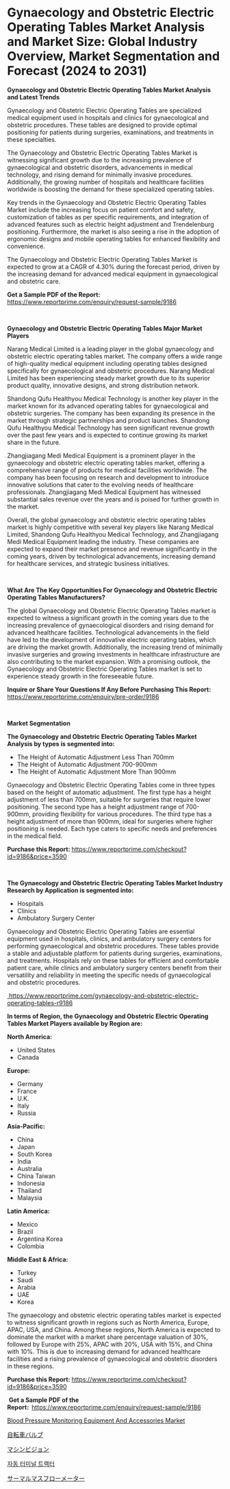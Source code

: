 <p><h1>Gynaecology and Obstetric Electric Operating Tables Market Analysis and Market Size: Global Industry Overview, Market Segmentation and Forecast (2024 to 2031)</h1></p><p><strong>Gynaecology and Obstetric Electric Operating Tables Market Analysis and Latest Trends</strong></p>
<p><p>Gynaecology and Obstetric Electric Operating Tables are specialized medical equipment used in hospitals and clinics for gynaecological and obstetric procedures. These tables are designed to provide optimal positioning for patients during surgeries, examinations, and treatments in these specialties.</p><p>The Gynaecology and Obstetric Electric Operating Tables Market is witnessing significant growth due to the increasing prevalence of gynaecological and obstetric disorders, advancements in medical technology, and rising demand for minimally invasive procedures. Additionally, the growing number of hospitals and healthcare facilities worldwide is boosting the demand for these specialized operating tables.</p><p>Key trends in the Gynaecology and Obstetric Electric Operating Tables Market include the increasing focus on patient comfort and safety, customization of tables as per specific requirements, and integration of advanced features such as electric height adjustment and Trendelenburg positioning. Furthermore, the market is also seeing a rise in the adoption of ergonomic designs and mobile operating tables for enhanced flexibility and convenience.</p><p>The Gynaecology and Obstetric Electric Operating Tables Market is expected to grow at a CAGR of 4.30% during the forecast period, driven by the increasing demand for advanced medical equipment in gynaecological and obstetric care.</p></p>
<p><strong>Get a Sample PDF of the Report:&nbsp;</strong> <a href="https://www.reportprime.com/enquiry/request-sample/9186">https://www.reportprime.com/enquiry/request-sample/9186</a></p>
<p>&nbsp;</p>
<p><strong>Gynaecology and Obstetric Electric Operating Tables Major Market Players</strong></p>
<p><p>Narang Medical Limited is a leading player in the global gynaecology and obstetric electric operating tables market. The company offers a wide range of high-quality medical equipment including operating tables designed specifically for gynaecological and obstetric procedures. Narang Medical Limited has been experiencing steady market growth due to its superior product quality, innovative designs, and strong distribution network.</p><p>Shandong Qufu Healthyou Medical Technology is another key player in the market known for its advanced operating tables for gynaecological and obstetric surgeries. The company has been expanding its presence in the market through strategic partnerships and product launches. Shandong Qufu Healthyou Medical Technology has seen significant revenue growth over the past few years and is expected to continue growing its market share in the future.</p><p>Zhangjiagang Medi Medical Equipment is a prominent player in the gynaecology and obstetric electric operating tables market, offering a comprehensive range of products for medical facilities worldwide. The company has been focusing on research and development to introduce innovative solutions that cater to the evolving needs of healthcare professionals. Zhangjiagang Medi Medical Equipment has witnessed substantial sales revenue over the years and is poised for further growth in the market.</p><p>Overall, the global gynaecology and obstetric electric operating tables market is highly competitive with several key players like Narang Medical Limited, Shandong Qufu Healthyou Medical Technology, and Zhangjiagang Medi Medical Equipment leading the industry. These companies are expected to expand their market presence and revenue significantly in the coming years, driven by technological advancements, increasing demand for healthcare services, and strategic business initiatives.</p></p>
<p>&nbsp;</p>
<p><strong>What Are The Key Opportunities For Gynaecology and Obstetric Electric Operating Tables Manufacturers?</strong></p>
<p><p>The global Gynaecology and Obstetric Electric Operating Tables market is expected to witness a significant growth in the coming years due to the increasing prevalence of gynaecological disorders and rising demand for advanced healthcare facilities. Technological advancements in the field have led to the development of innovative electric operating tables, which are driving the market growth. Additionally, the increasing trend of minimally invasive surgeries and growing investments in healthcare infrastructure are also contributing to the market expansion. With a promising outlook, the Gynaecology and Obstetric Electric Operating Tables market is set to experience steady growth in the foreseeable future.</p></p>
<p><strong>Inquire or Share Your Questions If Any Before Purchasing This Report:</strong> <a href="https://www.reportprime.com/enquiry/pre-order/9186">https://www.reportprime.com/enquiry/pre-order/9186</a></p>
<p>&nbsp;</p>
<p><strong>Market Segmentation</strong></p>
<p><strong>The Gynaecology and Obstetric Electric Operating Tables Market Analysis by types is segmented into:</strong></p>
<p><ul><li>The Height of Automatic Adjustment Less Than 700mm</li><li>The Height of Automatic Adjustment 700-900mm</li><li>The Height of Automatic Adjustment More Than 900mm</li></ul></p>
<p><p>Gynaecology and Obstetric Electric Operating Tables come in three types based on the height of automatic adjustment. The first type has a height adjustment of less than 700mm, suitable for surgeries that require lower positioning. The second type has a height adjustment range of 700-900mm, providing flexibility for various procedures. The third type has a height adjustment of more than 900mm, ideal for surgeries where higher positioning is needed. Each type caters to specific needs and preferences in the medical field.</p></p>
<p><strong>Purchase this Report:&nbsp;</strong><a href="https://www.reportprime.com/checkout?id=9186&price=3590">https://www.reportprime.com/checkout?id=9186&price=3590</a></p>
<p>&nbsp;</p>
<p><strong>The Gynaecology and Obstetric Electric Operating Tables Market Industry Research by Application is segmented into:</strong></p>
<p><ul><li>Hospitals</li><li>Clinics</li><li>Ambulatory Surgery Center</li></ul></p>
<p><p>Gynaecology and Obstetric Electric Operating Tables are essential equipment used in hospitals, clinics, and ambulatory surgery centers for performing gynaecological and obstetric procedures. These tables provide a stable and adjustable platform for patients during surgeries, examinations, and treatments. Hospitals rely on these tables for efficient and comfortable patient care, while clinics and ambulatory surgery centers benefit from their versatility and reliability in meeting the specific needs of gynaecological and obstetric procedures.</p></p>
<p><a href="https://www.reportprime.com/gynaecology-and-obstetric-electric-operating-tables-r9186">&nbsp;https://www.reportprime.com/gynaecology-and-obstetric-electric-operating-tables-r9186</a></p>
<p><strong>In terms of Region, the Gynaecology and Obstetric Electric Operating Tables Market Players available by Region are:</strong></p>
<p>
    <p> <strong> North America: </strong>
        <ul>
            <li>United States</li>
            <li>Canada</li>
        </ul>
        </p> 
    <p> <strong> Europe: </strong>
        <ul>
            <li>Germany</li>
            <li>France</li>
            <li>U.K.</li>
            <li>Italy</li>
            <li>Russia</li>
        </ul>
        </p> 
    <p> <strong> Asia-Pacific: </strong>
        <ul>
            <li>China</li>
            <li>Japan</li>
            <li>South Korea</li>
            <li>India</li>
            <li>Australia</li>
            <li>China Taiwan</li>
            <li>Indonesia</li>
            <li>Thailand</li>
            <li>Malaysia</li>
        </ul>
        </p> 
    <p> <strong> Latin America: </strong>
        <ul>
            <li>Mexico</li>
            <li>Brazil</li>
            <li>Argentina Korea</li>
            <li>Colombia</li>
        </ul>
        </p> 
    <p> <strong> Middle East & Africa: </strong>
        <ul>
            <li>Turkey</li>
            <li>Saudi</li>
            <li>Arabia</li>
            <li>UAE</li>
            <li>Korea</li>
        </ul>
    </p>
    </p>
<p><p>The gynaecology and obstetric electric operating tables market is expected to witness significant growth in regions such as North America, Europe, APAC, USA, and China. Among these regions, North America is expected to dominate the market with a market share percentage valuation of 30%, followed by Europe with 25%, APAC with 20%, USA with 15%, and China with 10%. This is due to increasing demand for advanced healthcare facilities and a rising prevalence of gynaecological and obstetric disorders in these regions.</p></p>
<p><strong>Purchase this Report: </strong><a href="https://www.reportprime.com/checkout?id=9186&price=3590">https://www.reportprime.com/checkout?id=9186&price=3590</a></p>
<p>&nbsp;<strong>Get a Sample PDF of the Report:&nbsp;&nbsp;</strong><a href="https://www.reportprime.com/enquiry/request-sample/9186">https://www.reportprime.com/enquiry/request-sample/9186</a></p>
<p><strong></strong></p>
<p><p><a href="https://github.com/juniordelafrance/Market-Research-Report-List-4/blob/main/blood-pressure-monitoring-equipment-and-accessories-market.md">Blood Pressure Monitoring Equipment And Accessories Market</a></p><p><a href="https://medium.com/@dominicalsop1/%E3%82%B0%E3%83%AD%E3%83%BC%E3%83%90%E3%83%AB%E8%87%AA%E8%BB%A2%E8%BB%8A%E3%83%90%E3%83%AB%E3%83%96%E5%B8%82%E5%A0%B4%E3%81%AF-2024%E5%B9%B4%E3%81%8B%E3%82%892031%E5%B9%B4%E3%81%BE%E3%81%A7%E3%81%AE%E6%9C%9F%E9%96%93%E3%81%AB14-5-%E3%81%AE%E5%B9%B4%E9%96%93%E6%88%90%E9%95%B7%E7%8E%87%E3%81%A7%E6%88%90%E9%95%B7%E3%81%99%E3%82%8B%E8%A6%8B%E8%BE%BC%E3%81%BF%E3%81%A7%E3%81%99-1c02f11c7959">自転車バルブ</a></p><p><a href="https://github.com/leigh4852023/Market-Research-Report-List-2/blob/main/817008779380.md">マシンビジョン</a></p><p><a href="https://medium.com/@jaceykeebler2022/%EC%9E%90%EB%8F%99-%ED%84%B0%EB%AF%B8%EB%84%90-%ED%8A%B8%EB%9E%99%ED%84%B0-%EC%8B%9C%EC%9E%A5-%EC%98%88%EC%B8%A1-%EC%8B%9C%EC%9E%A5-%EB%8F%99%ED%96%A5-%EB%B0%8F-%EC%98%81%ED%96%A5-%EB%B6%84%EC%84%9D-2024-2031-f030bbdb0d60">자동 터미널 트랙터</a></p><p><a href="https://github.com/SimeonBode1/Market-Research-Report-List-1/blob/main/526059779414.md">サーマルマスフローメーター</a></p></p>